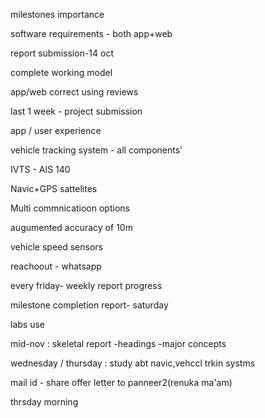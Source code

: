 milestones importance 

software requirements - both app+web

report submission-14 oct

complete working model

app/web correct using reviews

last 1 week - project submission 

app / user experience

vehicle tracking system - all components'

IVTS - AIS 140  

Navic+GPS sattelites

Multi commnicatioon options

augumented accuracy of 10m

vehicle speed sensors

reachoout - whatsapp 

every friday- weekly report progress

milestone completion report- saturday

labs use

mid-nov : skeletal report
	-headings
	-major concepts
	
wednesday / thursday : study abt navic,vehccl trkin systms

mail id - share offer  letter to panneer2(renuka ma'am)

thrsday morning 
